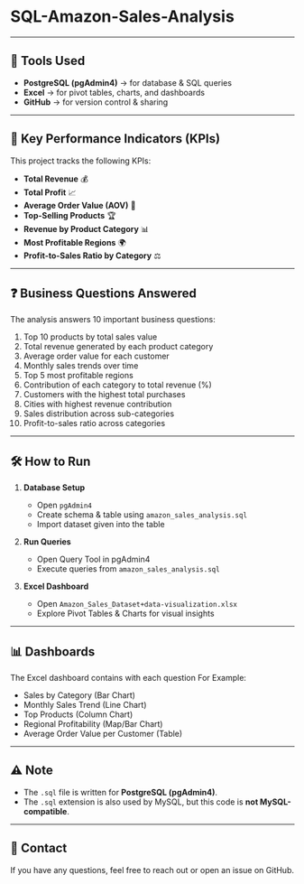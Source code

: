 # SQL-Amazon-Sales-Analysis


---

## 📌 Tools Used
- **PostgreSQL (pgAdmin4)** → for database & SQL queries  
- **Excel** → for pivot tables, charts, and dashboards  
- **GitHub** → for version control & sharing  

---

## 🔑 Key Performance Indicators (KPIs)
This project tracks the following KPIs:
- **Total Revenue** 💰  
- **Total Profit** 📈  
- **Average Order Value (AOV)** 🧾  
- **Top-Selling Products** 🏆  
- **Revenue by Product Category** 📊  
- **Most Profitable Regions** 🌍  
- **Profit-to-Sales Ratio by Category** ⚖️  

---

## ❓ Business Questions Answered
The analysis answers 10 important business questions:

1. Top 10 products by total sales value  
2. Total revenue generated by each product category  
3. Average order value for each customer  
4. Monthly sales trends over time  
5. Top 5 most profitable regions  
6. Contribution of each category to total revenue (%)  
7. Customers with the highest total purchases  
8. Cities with highest revenue contribution  
9. Sales distribution across sub-categories  
10. Profit-to-sales ratio across categories  

---

## 🛠️ How to Run
1. **Database Setup**  
   - Open `pgAdmin4`  
   - Create schema & table using `amazon_sales_analysis.sql`  
   - Import dataset given into the table  

2. **Run Queries**  
   - Open Query Tool in pgAdmin4  
   - Execute queries from `amazon_sales_analysis.sql`  

3. **Excel Dashboard**  
   - Open `Amazon_Sales_Dataset+data-visualization.xlsx`  
   - Explore Pivot Tables & Charts for visual insights  

---

## 📊 Dashboards
The Excel dashboard contains with each question For Example:
- Sales by Category (Bar Chart)  
- Monthly Sales Trend (Line Chart)  
- Top Products (Column Chart)  
- Regional Profitability (Map/Bar Chart)  
- Average Order Value per Customer (Table)  

---

## ⚠️ Note
- The `.sql` file is written for **PostgreSQL (pgAdmin4)**.  
- The `.sql` extension is also used by MySQL, but this code is **not MySQL-compatible**.  

---





## 📧 Contact
If you have any questions, feel free to reach out or open an issue on GitHub.  
